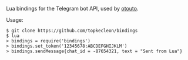Lua bindings for the Telegram bot API, used by [otouto](https://github.com/topkecleon/otouto).

Usage:

```
$ git clone https://github.com/topkecleon/bindings
$ lua
> bindings = require('bindings')
> bindings.set_token('12345678:ABCDEFGHIJKLM')
> bindings.sendMessage{chat_id = -87654321, text = "Sent from Lua"}
```
